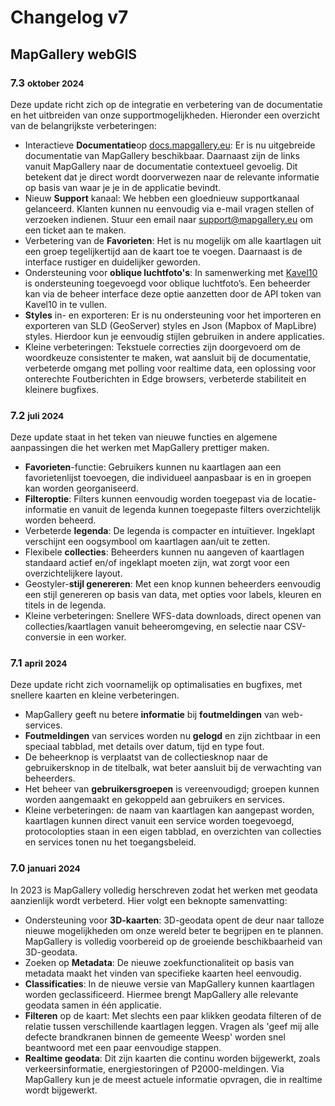 # Changelog v7

## MapGallery webGIS

### 7.3 <small>oktober 2024</small>

Deze update richt zich op de integratie en verbetering van de documentatie en het uitbreiden van onze
supportmogelijkheden. Hieronder een overzicht van de belangrijkste verbeteringen:

* Interactieve **Documentatie**op [docs.mapgallery.eu](https://docs.mapgallery.eu): Er is nu uitgebreide documentatie van MapGallery beschikbaar. Daarnaast zijn de links
  vanuit MapGallery naar de
  documentatie contextueel gevoelig. Dit betekent dat je direct wordt doorverwezen naar de relevante informatie
  op basis van waar je je in de applicatie bevindt.
* Nieuw **Support** kanaal: We hebben een gloednieuw supportkanaal gelanceerd. Klanten kunnen nu eenvoudig via e-mail
  vragen stellen of verzoeken indienen. Stuur een email naar [support@mapgallery.eu](support@mapgallery.eu) om een ticket aan
  te maken.
* Verbetering van de **Favorieten**: Het is nu mogelijk om alle kaartlagen uit een groep tegelijkertijd aan de kaart toe
  te voegen. Daarnaast is de interface rustiger en duidelijker geworden.
* Ondersteuning voor **oblique luchtfoto's**: In samenwerking met [Kavel10](https://kavel10.nl/) is
  ondersteuning toegevoegd voor oblique luchtfoto’s. Een beheerder kan via de beheer interface deze optie aanzetten
  door de API token van Kavel10 in te vullen.
* **Styles** in- en exporteren: Er is nu ondersteuning voor het importeren en exporteren van SLD (GeoServer) styles en
  Json (Mapbox of MapLibre) styles. Hierdoor kun je eenvoudig stijlen gebruiken in andere applicaties.
* Kleine verbeteringen: Tekstuele correcties zijn doorgevoerd om de woordkeuze consistenter te maken, wat aansluit bij
  de documentatie, verbeterde omgang met polling voor realtime data, een oplossing voor onterechte Foutberichten in Edge
  browsers, verbeterde stabiliteit en kleinere bugfixes.

### 7.2 <small>juli 2024</small>

Deze update staat in het teken van nieuwe functies en algemene aanpassingen die het werken met MapGallery prettiger
maken.

* **Favorieten**-functie: Gebruikers kunnen nu kaartlagen aan een favorietenlijst toevoegen, die individueel aanpasbaar
  is en
  in groepen kan worden georganiseerd.
* **Filteroptie**: Filters kunnen eenvoudig worden toegepast via de locatie-informatie en vanuit de legenda kunnen
  toegepaste filters overzichtelijk worden beheerd.
* Verbeterde **legenda**: De legenda is compacter en intuïtiever. Ingeklapt verschijnt een oogsymbool om kaartlagen
  aan/uit
  te zetten.
* Flexibele **collecties**: Beheerders kunnen nu aangeven of kaartlagen standaard actief en/of ingeklapt moeten zijn,
  wat
  zorgt voor een overzichtelijkere layout.
* Geostyler-**stijl genereren**: Met een knop kunnen beheerders eenvoudig een stijl genereren op basis van data, met
  opties
  voor labels, kleuren en titels in de legenda.
* Kleine verbeteringen: Snellere WFS-data downloads, direct openen van collecties/kaartlagen vanuit beheeromgeving, en
  selectie naar CSV-conversie in een worker.

### 7.1 <small>april 2024</small>

Deze update richt zich voornamelijk op optimalisaties en bugfixes, met snellere kaarten en kleine verbeteringen.

* MapGallery geeft nu betere **informatie** bij **foutmeldingen** van web-services.
* **Foutmeldingen** van services worden nu **gelogd** en zijn zichtbaar in een speciaal tabblad, met details over datum,
  tijd en
  type fout.
* De beheerknop is verplaatst van de collectiesknop naar de gebruikersknop in de titelbalk, wat beter aansluit bij de
  verwachting van beheerders.
* Het beheer van **gebruikersgroepen** is vereenvoudigd; groepen kunnen worden aangemaakt en gekoppeld aan gebruikers en
  services.
* Kleine verbeteringen: de naam van kaartlagen kan aangepast worden, kaartlagen kunnen direct vanuit een service worden
  toegevoegd, protocolopties staan in een eigen tabblad, en overzichten van collecties en services tonen nu het
  toegangsbeleid.

### 7.0 <small>januari 2024</small>

In 2023 is MapGallery volledig herschreven zodat het werken met geodata aanzienlijk wordt verbeterd. Hier volgt een
beknopte samenvatting:

* Ondersteuning voor **3D-kaarten**: 3D-geodata opent de deur naar talloze nieuwe mogelijkheden om onze wereld beter te
  begrijpen en te plannen. MapGallery is volledig voorbereid op de groeiende beschikbaarheid van 3D-geodata.
* Zoeken op **Metadata**: De nieuwe zoekfunctionaliteit op basis van metadata maakt het vinden van specifieke kaarten
  heel eenvoudig.
* **Classificaties**: In de nieuwe versie van MapGallery kunnen kaartlagen worden geclassificeerd. Hiermee brengt
  MapGallery alle relevante geodata samen in één applicatie.
* **Filteren** op de kaart: Met slechts een paar klikken geodata filteren of de relatie tussen verschillende kaartlagen
  leggen. Vragen als 'geef mij alle defecte brandkranen binnen de gemeente Weesp' worden snel beantwoord met een paar
  eenvoudige stappen.
* **Realtime geodata**: Dit zijn kaarten die continu worden bijgewerkt, zoals verkeersinformatie, energiestoringen of
  P2000-meldingen. Via MapGallery kun je de meest actuele informatie opvragen, die in realtime wordt bijgewerkt.